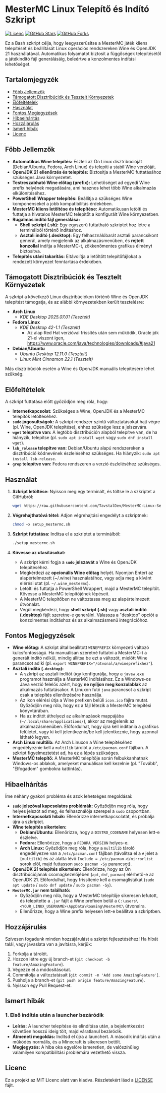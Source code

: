 # MesterMC Linux Telepítő és Indító Szkript

[![Licenc](https://img.shields.io/badge/licenc-MIT-blue.svg)](LICENSE)
[![GitHub Stars](https://img.shields.io/github/stars/TavstalDev/MesterMC-Linux-Setup?style=social)](https://github.com/TavstalDev/MesterMC-Linux-Setup/stargazers)
[![GitHub Forks](https://img.shields.io/github/forks/TavstalDev/MesterMC-Linux-Setup?style=social)](https://github.com/TavstalDev/MesterMC-Linux-Setup/network/members)

Ez a Bash szkript célja, hogy leegyszerűsítse a MesterMC játék kliens telepítését és beállítását Linux operációs rendszereken Wine és OpenJDK 21 használatával. Automatikus folyamatot biztosít a függőségek telepítésétől a játékindító fájl generálásáig, beleértve a konzolmentes indítási lehetőséget.

## Tartalomjegyzék

* [Főbb Jellemzők](#főbb-jellemzők)
* [Támogatott Disztribúciók és Tesztelt Környezetek](#támogatott-disztribúciók-és-tesztelt-környezetek)
* [Előfeltételek](#előfeltételek)
* [Használat](#használat)
* [Fontos Megjegyzések](#fontos-megjegyzések)
* [Hibaelhárítás](#hibaelhárítás)
* [Hozzájárulás](#hozzájárulás)
* [Ismert hibák](#ismert-hibák)
* [Licenc](#licenc)

## Főbb Jellemzők

* **Automatikus Wine telepítés:** Észleli az Ön Linux disztribúcióját (Debian/Ubuntu, Fedora, Arch Linux) és telepíti a stabil Wine verzióját.
* **OpenJDK 21 ellenőrzés és telepítés:** Biztosítja a MesterMC futtatásához szükséges Java környezetet.
* **Testreszabható Wine előtag (prefix):** Lehetőséget ad egyedi Wine prefix helyének megadására, ami hasznos lehet több Wine alkalmazás elkülönítéséhez.
* **PowerShell Wrapper telepítés:** Beállítja a szükséges Wine komponenseket a jobb kompatibilitás érdekében.
* **MesterMC kliens letöltése és telepítése:** Automatikusan letölti és futtatja a hivatalos MesterMC telepítőt a konfigurált Wine környezetben.
* **Rugalmas indító fájl generálása:**
    * **Shell szkript (.sh):** Egy egyszerű futtatható szkriptet hoz létre a terminálból történő indításhoz.
    * **Asztali indító (.desktop):** Egy felhasználóbarát asztali parancsikont generál, amely megjelenik az alkalmazásmenüben, és **rejtett konzollal** indítja a MesterMC-t, zökkenőmentes grafikus élményt biztosítva.
* **Telepítés utáni takarítás:** Eltávolítja a letöltött telepítőfájlokat a rendezett környezet fenntartása érdekében.

## Támogatott Disztribúciók és Tesztelt Környezetek

A szkript a következő Linux disztribúciókon történő Wine és OpenJDK telepítést támogatja, és az alábbi környezetekben került tesztelésre:

* **Arch Linux**
   * *KDE Desktop 2025.07.01 (Tesztelt)*
* **Fedora Linux**
   * *KDE Desktop 42-1.1 (Tesztelt)*
        * Az alap Red Hat verzióval frissítés után sem működik, Oracle jdk 21-el viszont igen, https://www.oracle.com/java/technologies/downloads/#java21
* **Debian/Ubuntu**
    * *Ubuntu Desktop 12.11.0 (Tesztelt)*
    * *Linux Mint Cinnamon 22.1 (Tesztelt)*

Más disztribúciók esetén a Wine és OpenJDK manuális telepítésére lehet szükség.

## Előfeltételek

A szkript futtatása előtt győződjön meg róla, hogy:

* **Internetkapcsolat:** Szükséges a Wine, OpenJDK és a MesterMC telepítők letöltéséhez.
* **`sudo` jogosultságok:** A szkript rendszer szintű változtatásokat hajt végre (pl. Wine, OpenJDK telepítése), ehhez szüksége lesz a jelszavára.
* **`wget` telepítve van:** A legtöbb disztribúción alapból telepítve van, de ha hiányzik, telepítse (pl. `sudo apt install wget` vagy `sudo dnf install wget`).
* **`lsb_release` telepítve van:** Debian/Ubuntu alapú rendszereken a disztribúció kódnevének észleléséhez szükséges. Ha hiányzik: `sudo apt install lsb-release`.
* **`grep` telepítve van:** Fedora rendszeren a verzió észleléséhez szükséges.

## Használat

1.  **Szkript letöltése:**
    Nyisson meg egy terminált, és töltse le a szkriptet a GitHubról:
    ```bash
    wget https://raw.githubusercontent.com/TavstalDev/MesterMC-Linux-Setup/main/setup_mestermc.sh -O setup_mestermc.sh
    ```

2.  **Végrehajthatóvá tétel:**
    Adjon végrehajtási engedélyt a szkriptnek:
    ```bash
    chmod +x setup_mestermc.sh
    ```

3.  **Szkript futtatása:**
    Indítsa el a szkriptet a terminálból:
    ```bash
    ./setup_mestermc.sh
    ```

4.  **Kövesse az utasításokat:**
    * A szkript kérni fogja a **`sudo` jelszavát** a Wine és OpenJDK telepítéséhez.
    * Megkérdezi az **opcionális Wine előtag** helyét. Nyomjon Entert az alapértelmezett (~/.wine) használatához, vagy adja meg a kívánt elérési utat (pl. `~/.wine_mestermc`).
    * Letölti és futtatja a PowerShell Wrappert, majd a MesterMC telepítőt. Kövesse a MesterMC telepítőjének lépéseit.
    * A MesterMC telepítőben ne változtassa meg az alapértelmezett útvonalat.
    * Végül megkérdezi, hogy **shell szkript (.sh)** vagy **asztali indító (.desktop)** fájlt szeretne-e generálni. Válassza a "desktop" opciót a konzolmentes indításhoz és az alkalmazásmenü integrációhoz.

## Fontos Megjegyzések

* **Wine előtag:** A szkript által beállított `WINEPREFIX` környezeti változó kulcsfontosságú. Ha manuálisan szeretné futtatni a MesterMC-t a generált indító nélkül, mindig állítsa be ezt a változót, mielőtt Wine parancsot ad ki (pl. `export WINEPREFIX="/útvonal/a/wineprefixhez"`).
* **Asztali indító (`.desktop`):**
    * A szkript az asztali indítót úgy konfigurálja, hogy a `javaw.exe` programot használja a MesterMC indításához. Ez a Windows-os Java verzió felelős azért, hogy **ne nyíljon meg konzolablak** az alkalmazás futtatásakor. A Linuxon futó `java` parancsot a szkript csak a telepítés ellenőrzésére használja.
    * Az ikon elérési útja a Wine prefixen belüli `icon.ico` fájlra mutat. Győződjön meg róla, hogy ez a fájl létezik a MesterMC telepítési könyvtárában.
    * Ha az indítót áthelyezi az alkalmazások mappájába (`~/.local/share/applications/`), akkor az megjelenik az alkalmazásmenüben. Előfordulhat, hogy újra kell indítania a grafikus felületet, vagy ki kell jelentkeznie/be kell jelentkeznie, hogy azonnal látható legyen.
* **Arch Linux multilib:** Az Arch Linuxon a Wine telepítéséhez engedélyeznie kell a `multilib` tárolót a `/etc/pacman.conf` fájlban. A szkript figyelmeztetést ad, ha ez a lépés szükséges.
* **MesterMC telepítő:** A MesterMC telepítője során felbukkanhatnak Windows-os ablakok, amelyeket manuálisan kell kezelnie (pl. "Tovább", "Elfogadom" gombokra kattintás).

## Hibaelhárítás

Íme néhány gyakori probléma és azok lehetséges megoldásai:

* **`sudo` jelszóval kapcsolatos problémák:** Győződjön meg róla, hogy helyes jelszót ad meg, és felhasználója szerepel a `sudo` csoportban.
* **Internetkapcsolati hibák:** Ellenőrizze internetkapcsolatát, és próbálja újra a szkriptet.
* **Wine telepítés sikertelen:**
    * **Debian/Ubuntu:** Ellenőrizze, hogy a `DISTRO_CODENAME` helyesen lett-e észlelve.
    * **Fedora:** Ellenőrizze, hogy a `FEDORA_VERSION` helyes-e.
    * **Arch Linux:** Győződjön meg róla, hogy a `multilib` tároló engedélyezve van a `/etc/pacman.conf` fájlban (távolítsa el a `#` jelet a `[multilib]` és az alatta lévő `Include = /etc/pacman.d/mirrorlist` sorok elől, majd futtasson `sudo pacman -Sy` parancsot).
* **OpenJDK 21 telepítés sikertelen:** Ellenőrizze, hogy az Ön disztribúciójának csomagkezelőjében (`apt`, `dnf`, `pacman`) elérhető-e az OpenJDK 21. Előfordulhat, hogy frissítenie kell a csomaglistákat (`sudo apt update` / `sudo dnf update` / `sudo pacman -Sy`).
* **`MesterMC.jar` nem található:**
    * Győződjön meg róla, hogy a MesterMC telepítője sikeresen lefutott, és telepítette a `.jar` fájlt a Wine prefixen belül a `C:\users\<YOUR_LINUX_USERNAME>\AppData\Roaming\MesterMC\` útvonalra.
    * Ellenőrizze, hogy a Wine prefix helyesen lett-e beállítva a szkriptben.

## Hozzájárulás

Szívesen fogadunk minden hozzájárulást a szkript fejlesztéséhez! Ha hibát talál, vagy javaslata van a javításra, kérjük:

1.  Forkolja a tárolót.
2.  Hozzon létre egy új branch-et (`git checkout -b feature/AmazingFeature`).
3.  Végezze el a módosításokat.
4.  Commitolja a változtatásait (`git commit -m 'Add some AmazingFeature'`).
5.  Pusholja a branch-et (`git push origin feature/AmazingFeature`).
6.  Nyisson egy Pull Request-et.

## Ismert hibák

### 1. Első indítás után a launcher bezáródik
- **Leírás:** A launcher telepítése és elindítása után, a bejelentkezést követően hosszú ideig tölt, majd váratlanul bezáródik.
- **Átmeneti megoldás:** Indítsd el újra a launchert. A második indítás után a működés normális, és a Minecraft is sikeresen betölt.
- **Megjegyzés:** A hiba oka egyelőre ismeretlen, de valószínűleg valamilyen kompatibilitási problémára vezethető vissza.

## Licenc

Ez a projekt az MIT Licenc alatt van kiadva. Részletekért lásd a [LICENSE](LICENSE) fájlt.
